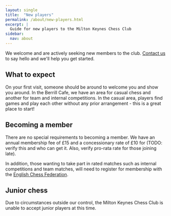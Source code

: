 ```yaml
---
layout: single
title:  "New players"
permalink: /about/new-players.html
excerpt: |
  Guide for new players to the Milton Keynes Chess Club
sidebar:
  nav: about
---
```


We welcome and are actively seeking new members to the club. [Contact us](https://forms.zoho.eu/miltonkeyneschessclubgm1/form/Contactus) to say hello and we'll help you get started.

## What to expect

On your first visit, someone should be around to welcome you and show you around. In the Berrill Cafe, we have an area for casual chess and another for team and internal competitions. In the casual area, players find games and play each other without any prior arrangement - this is a great place to start!

## Becoming a member

There are no special requirements to becoming a member. We have an annual membership fee of &pound;15 and a concessionary rate of &pound;10 for (TODO: verify this and who can get it. Also, verify pro-rata rate for those joining late).

In addition, those wanting to take part in rated matches such as internal competitions and team matches, will need to register for membership with the [English Chess Federation](https://www.englishchess.org.uk/ecf-membership-rates-and-joining-details/).

## Junior chess

Due to circumstances outside our control, the Milton Keynes Chess Club is unable to accept junior players at this time.